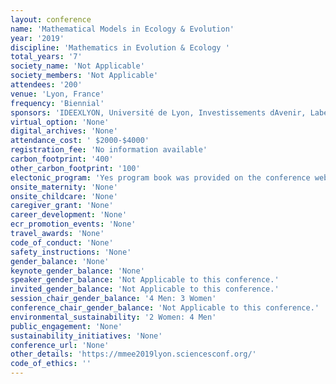 ```yaml
---
layout: conference 
name: 'Mathematical Models in Ecology & Evolution'
year: '2019'
discipline: 'Mathematics in Evolution & Ecology '
total_years: '7'
society_name: 'Not Applicable'
society_members: 'Not Applicable'
attendees: '200'
venue: 'Lyon, France'
frequency: 'Biennial'
sponsors: 'IDEEXLYON, Université de Lyon, Investissements dAvenir, Labex MILYON, Inria, Labex EEECOFECT, LBBE, Laboratoire de Biométrie et Biologie Evolutive, Pôle Rhône-Alpes de Bioinformatique, sfe2(Société française décologie et dévolution) '
virtual_option: 'None'
digital_archives: 'None'
attendance_cost: ' $2000-$4000'
registration_fee: 'No information available'
carbon_footprint: '400'
other_carbon_footprint: '100'
electonic_program: 'Yes program book was provided on the conference website as a .pdf file.'
onsite_maternity: 'None'
onsite_childcare: 'None'
caregiver_grant: 'None'
career_development: 'None'
ecr_promotion_events: 'None'
travel_awards: 'None'
code_of_conduct: 'None'
safety_instructions: 'None'
gender_balance: 'None'
keynote_gender_balance: 'None'
speaker_gender_balance: 'Not Applicable to this conference.'
invited_gender_balance: 'Not Applicable to this conference.'
session_chair_gender_balance: '4 Men: 3 Women'
conference_chair_gender_balance: 'Not Applicable to this conference.'
environmental_sustainability: '2 Women: 4 Men'
public_engagement: 'None'
sustainability_initiatives: 'None'
conference_url: 'None'
other_details: 'https://mmee2019lyon.sciencesconf.org/'
code_of_ethics: ''
---
```


